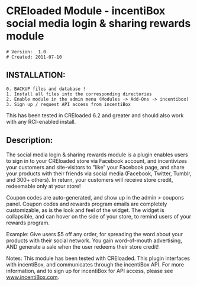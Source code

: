 # CREloaded Module - incentiBox social media login & sharing rewards module
	
    # Version:  1.0
    # Created: 2011-07-10

## INSTALLATION:

    0. BACKUP files and database !
    1. Install all files into the corresponding directories
    2. Enable module in the admin menu (Modules -> Add-Ons -> incentibox)
    3. Sign up / request API access from incentiBox 

This has been tested in CREloaded 6.2 and greater and should also work with any RCI-enabled install.


## Description: 

The social media login & sharing rewards module is a plugin enables users to sign in to your CREloaded store via Facebook account, and incentivizes your customers and site-visitors to "like" your Facebook page, and share your products with their friends via social media (Facebook, Twitter, Tumblr, and 300+ others). In return, your customers will receive store credit, redeemable only at your store!

Coupon codes are auto-generated, and show up in the admin > coupons panel. Coupon codes and rewards program emails are completely customizable, as is the look and feel of the widget. The widget is collapsible, and can hover on the side of your store, to remind users of your rewards program. 

Example: Give users $5 off any order, for spreading the word about your products with their social network. You gain word-of-mouth advertising, AND generate a sale when the user redeems their store credit!

Notes: This module has been tested with CREloaded. This plugin interfaces with incentiBox, and communicates through the incentiBox API. For more information, and to sign up for incentiBox for API access, please see <a href='http://www.incentibox.com/?ref=github2'>www.incentiBox.com</a>.
